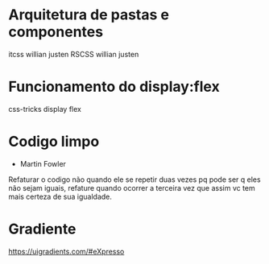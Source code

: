 

# Arquitetura de pastas e componentes
itcss willian justen
RSCSS willian justen

# Funcionamento do display:flex
css-tricks display flex

# Codigo limpo
- Martin Fowler

Refaturar o codigo não quando ele se repetir duas vezes pq pode ser q eles não sejam iguais, refature quando ocorrer a terceira vez que assim vc tem mais certeza de sua igualdade.

# Gradiente

https://uigradients.com/#eXpresso
